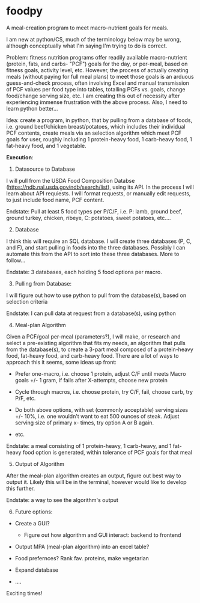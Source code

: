 # foodpy
A meal-creation program to meet macro-nutrient goals for meals.

I am new at python/CS, much of the terminology below may be wrong, although conceptually what I'm saying I'm trying to do is correct.

Problem: fitness nutrition programs offer readily available macro-nutrient (protein, fats, and carbs- "PCF") goals for the day, or per-meal, based on fitness goals, activity level, etc. However, the process of actually creating meals (without paying for full meal plans) to meet those goals is an arduous guess-and-check process, often involving Excel and manual transmission of PCF values per food type into tables, totalling PCFs vs. goals, change food/change serving size, etc. I am creating this out of necessity after experiencing immense frustration with the above process. Also, I need to learn python better...

Idea: create a program, in python, that by pulling from a database of foods, i.e. ground beef/chicken breast/potatoes, which includes their individual PCF contents, create meals via an selection algorithm which meet PCF goals for user, roughly including 1 protein-heavy food, 1 carb-heavy food, 1 fat-heavy food, and 1 vegetable.


**Execution**:

1) Datasource to Database

I will pull from the USDA Food Composition Databse (https://ndb.nal.usda.gov/ndb/search/list), using its API. In the process I will learn about API requiests. I will format requests, or manually edit requests, to just include food name, PCF content. 

Endstate: Pull at least 5 food types per P/C/F, i.e. P: lamb, ground beef, ground turkey, chicken, ribeye, C: potatoes, sweet potatoes, etc....

2) Database

I think this will require an SQL database. I will create three databases (P, C, and F), and start pulling in foods into the three databases. Possibly I can automate this from the API to sort into these three databases. More to follow... 

Endstate: 3 databases, each holding 5 food options per macro. 

3) Pulling from Database:

I will figure out how to use python to pull from the database(s), based on selection criteria

Endstate: I can pull data at request from a database(s), using python

4) Meal-plan Algorithm

Given a PCF/goal per-meal (parameters?), I will make, or research and select a pre-existing algorithm that fits my needs, an algorithm that pulls from the database(s), to create a 3-part meal composed of a protein-heavy food, fat-heavy food, and carb-heavy food. There are a lot of ways to approach this it seems, some ideas up front:

- Prefer one-macro, i.e. choose 1 protein, adjust C/F until meets Macro goals +/- 1 gram, if fails after X-attempts, choose new protein

- Cycle through macros, i.e. choose protein, try C/F, fail, choose carb, try P/F, etc.

- Do both above options, with set (commonly acceptable) serving sizes +/- 10%, i.e. one wouldn't want to eat 500 ounces of steak. Adjust serving size of primary x- times, try option A or B again.

- etc.

Endstate: a meal consisting of 1 protein-heavy, 1 carb-heavy, and 1 fat-heavy food option is generated, within tolerance of PCF goals for that meal

5) Output of Algorithm

After the meal-plan algorithm creates an output, figure out best way to output it. Likely this will be in the terminal, however would like to develop this further. 

Endstate: a way to see the algorithm's output

6) Future options:

- Create a GUI?

  - Figure out how algorithm and GUI interact: backend to frontend

- Output MPA (meal-plan algorithm) into an excel table?

- Food prefernces? Rank fav. proteins, make vegetarian 

- Expand database

- ....

Exciting times! 




